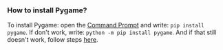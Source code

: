 ### How to install Pygame?
To install Pygame: open the [Command Prompt](https://www.howtogeek.com/235101/10-ways-to-open-the-command-prompt-in-windows-10/) and write: ``pip install pygame``.
If don't work, write: ``python -m pip install pygame``. And if that still doesn't work, follow steps [here](https://docs.python.org/3/installing/index.html).
